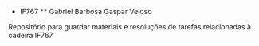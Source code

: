 * IF767
** Gabriel Barbosa Gaspar Veloso

Repositório para guardar materiais e resoluções de tarefas relacionadas à cadeira IF767